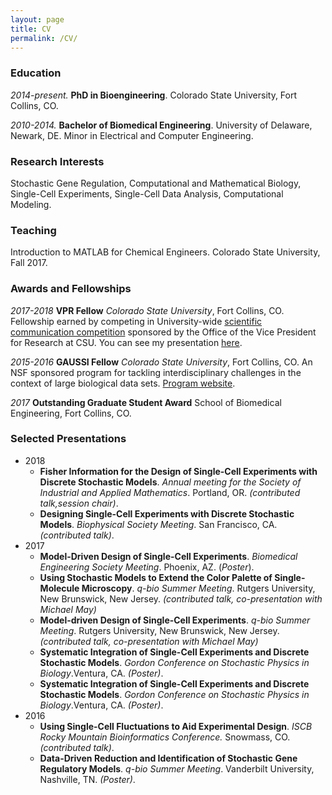 ```yaml
---
layout: page
title: CV
permalink: /CV/
---
```

### Education
*2014-present.* **PhD in Bioengineering**. Colorado State University, Fort Collins, CO. 

*2010-2014.* **Bachelor of Biomedical Engineering**. University of Delaware, Newark, DE. Minor in Electrical and Computer Engineering. 
### Research Interests
Stochastic Gene Regulation, Computational and Mathematical Biology, Single-Cell Experiments, Single-Cell Data Analysis, Computational Modeling.
### Teaching
Introduction to MATLAB for Chemical Engineers. Colorado State University, Fall 2017. 
### Awards and Fellowships
*2017-2018* **VPR Fellow** *Colorado State University*, Fort Collins, CO.
Fellowship earned by competing in University-wide [scientific communication competition]("https://vpr.colostate.edu/vpr-fellows-program/") sponsored by the Office of the Vice President for Research at CSU. You can see my presentation [here](https://www.youtube.com/watch?v=D9zbiR2Fc7w).

*2015-2016* **GAUSSI Fellow** *Colorado State University*, Fort Collins, CO.
An NSF sponsored program for tackling interdisciplinary challenges in the context of large biological data sets. [Program website]("http://gaussi.colostate.edu").

*2017* **Outstanding Graduate Student Award** School of Biomedical Engineering, Fort Collins, CO.
### Selected Presentations
* 2018
    * **Fisher Information for the Design of Single-Cell Experiments with Discrete Stochastic Models**. *Annual meeting for the Society of Industrial and Applied Mathematics*. Portland, OR. _(contributed talk,session chair)_. 
    * **Designing Single-Cell Experiments with Discrete Stochastic Models**. *Biophysical Society Meeting*. San Francisco, CA. _(contributed talk)_. 
* 2017
    * **Model-Driven Design of Single-Cell Experiments**. *Biomedical Engineering Society Meeting*. Phoenix, AZ. (_Poster_).
    * **Using Stochastic Models to Extend the Color Palette of Single-Molecule Microscopy**. *q-bio Summer Meeting*. Rutgers University, New Brunswick, New Jersey. _(contributed talk, co-presentation with Michael May)_
    * **Model-driven Design of Single-Cell Experiments**. *q-bio Summer Meeting*. Rutgers University, New Brunswick, New Jersey. _(contributed talk, co-presentation with Michael May)_
    * **Systematic Integration of Single-Cell Experiments and Discrete Stochastic Models**. *Gordon Conference on Stochastic Physics in Biology*.Ventura, CA. _(Poster)_.
    * **Systematic Integration of Single-Cell Experiments and Discrete Stochastic Models**. *Gordon Conference on Stochastic Physics in Biology*.Ventura, CA. _(Poster)_.
* 2016
    * **Using Single-Cell Fluctuations to Aid Experimental Design**. *ISCB Rocky Mountain Bioinformatics Conference.* Snowmass, CO. _(contributed talk)_. 
    * **Data-Driven Reduction and Identification of Stochastic Gene Regulatory Models**. *q-bio Summer Meeting*. Vanderbilt University, Nashville, TN. _(Poster)_. 

